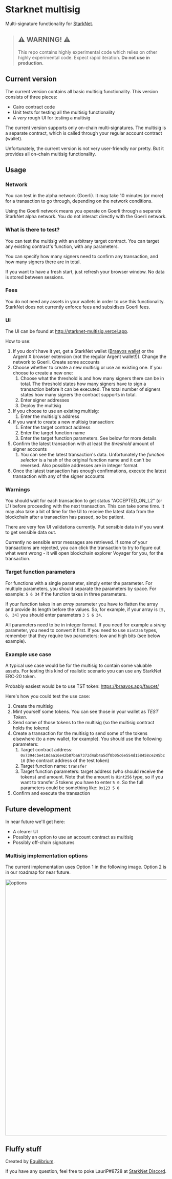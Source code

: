 # Starknet multisig

Multi-signature functionality for <a href='https://starknet.io/what-is-starknet/' target='_blank'>StarkNet</a>.

> ## ⚠️ WARNING! ⚠️
>
> This repo contains highly experimental code which relies on other highly experimental code.
> Expect rapid iteration.
> **Do not use in production.**

## Current version

The current version contains all basic multisig functionality. This version consists of three pieces:

- Cairo contract code
- Unit tests for testing all the multisig functionality
- A _very_ rough UI for testing a multisig

The current version supports only on-chain multi-signatures. The multisig is a separate contract, which is called through your regular account contract (wallet).

Unfortunately, the current version is not very user-friendly nor pretty. But it provides all on-chain multisig functionality.

## Usage

### Network

You can test in the alpha network (Goerli). It may take 10 minutes (or more) for a transaction to go through, depending on the network conditions.

Using the Goerli network means you operate on Goerli through a separate StarkNet alpha network. You do not interact directly with the Goerli network.

### What is there to test?

You can test the multisig with an arbitrary target contract. You can target any existing contract's function, with any parameters.

You can specify how many signers need to confirm any transaction, and how many signers there are in total.

If you want to have a fresh start, just refresh your browser window. No data is stored between sessions.

### Fees

You do not need any assets in your wallets in order to use this functionality. StarkNet does not currently enforce fees and subsidises Goerli fees.

### UI

The UI can be found at <a href='http://starknet-multisig.vercel.app' target='_blank'>http://starknet-multisig.vercel.app</a>.

How to use:

1. If you don't have it yet, get a StarkNet wallet ([Braavos wallet](https://chrome.google.com/webstore/detail/braavos-wallet/jnlgamecbpmbajjfhmmmlhejkemejdma) or the Argent X browser extension (not the regular Argent wallet!)). Change the network to Goerli. Create some accounts
1. Choose whether to create a new multisig or use an existing one. If you choose to create a new one:
   1. Choose what the threshold is and how many signers there can be in total. The threshold states how many signers have to sign a transaction before it can be executed. The total number of signers states how many signers the contract supports in total.
   1. Enter signer addresses
   1. Deploy the multisig
1. If you choose to use an existing multisig:
   1. Enter the multisig's address
1. If you want to create a new multisig transaction:
   1. Enter the target contract address
   1. Enter the target function name
   1. Enter the target function parameters. See below for more details
1. Confirm the latest transaction with at least the _threshold_ amount of signer accounts
   1. You can see the latest transaction's data. Unfortunately the _function selector_ is a hash of the original function name and it can't be reversed. Also possible addresses are in integer format.
1. Once the latest transaction has enough confirmations, execute the latest transaction with any of the signer accounts

### Warnings

You should wait for each transaction to get status "ACCEPTED_ON_L2" (or L1) before proceeding with the next transaction. This can take some time. It may also take a bit of time for the UI to receive the latest data from the blockchain after a transaction has passed, so be patient.

There are very few UI validations currently. Put sensible data in if you want to get sensible data out.

Currently no sensible error messages are retrieved. If some of your transactions are rejected, you can click the transaction to try to figure out what went wrong - it will open blockchain explorer Voyager for you, for the transaction.

### Target function parameters

For functions with a single parameter, simply enter the parameter. For multiple parameters, you should separate the parameters by space. For example: `5 6 34` if the function takes in three parameters.

If your function takes in an _array_ parameter you have to flatten the array and provide its length before the values. So, for example, if your array is `[5, 6, 34]` you should enter parameters `3 5 6 34`.

All parameters need to be in integer format. If you need for example a _string_ parameter, you need to convert it first. If you need to use `Uint256` types, remember that they require two parameters: low and high bits (see below example).

### Example use case

A typical use case would be for the multisig to contain some valuable assets. For testing this kind of realistic scenario you can use any StarkNet ERC-20 token.

Probably easiest would be to use TST token: https://braavos.app/faucet/

Here's how you could test the use case:

1. Create the multisig
1. Mint yourself some tokens. You can see those in your wallet as _TEST Token_.
1. Send some of those tokens to the multisig (so the multisig contract holds the tokens)
1. Create a transaction for the multisig to send some of the tokens elsewhere (to a new wallet, for example). You should use the following parameters:
   1. Target contract address: `0x7394cbe418daa16e42b87ba67372d4ab4a5df0b05c6e554d158458ce245bc10` (the contract address of the test token)
   1. Target function name: `transfer`
   1. Target function parameters: target address (who should receive the tokens) and amount. Note that the amount is `Uint256` type, so if you want to transfer _5_ tokens you have to enter `5 0`. So the full parameters could be something like: `0x123 5 0`
1. Confirm and execute the transaction

## Future development

In near future we'll get here:

- A clearer UI
- Possibly an option to use an account contract as multisig
- Possibly off-chain signatures

### Multisig implementation options

The current implementation uses Option 1 in the following image. Option 2 is in our roadmap for near future.

<img src="multisig_options.png" alt="options" width="800"/>

## Fluffy stuff

Created by <a href='https://equilibrium.co' target='_blank'>Equilibrium</a>.

If you have any question, feel free to poke LauriP#8728 at <a href='https://discord.gg/uJ9HZTUk2Y' target='_blank'>StarkNet Discord</a>.
